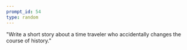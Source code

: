 ```yaml
---
prompt_id: 54
type: random
---
```


"Write a short story about a time traveler who accidentally changes the course of history."

